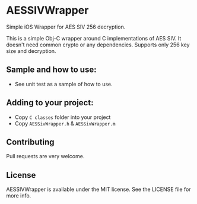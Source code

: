 # AESSIVWrapper
Simple iOS Wrapper for AES SIV 256 decryption.

This is a simple Obj-C wrapper around C implementations of AES SIV.
It doesn't need common crypto or any dependencies. 
Supports only 256 key size and decryption.

## Sample and how to use: 
+ See unit test as a sample of how to use.

## Adding to your project:
+ Copy `C classes` folder into your project
+ Copy `AESSivWrapper.h` & `AESSivWrapper.m` 

## Contributing
Pull requests are very welcome.



## License

AESSIVWrapper is available under the MIT license. See the LICENSE file for more info.
